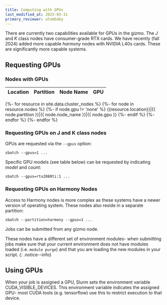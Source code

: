 ```yaml
---
title: Computing with GPUs
last_modified_at: 2023-03-31
primary_reviewer: atombaby
---
```


There are currently two capabilities available for GPUs in the gizmo.  The _J_ and _K_ class nodes have consumer-grade RTX cards.  We have recently (fall 2024) added more capable _harmony_ nodes with NVIDIA L40s cards.  These are significantly more capable systems.

## Requesting GPUs

### Nodes with GPUs

|Location|Partition|Node Name|GPU|
|---|:---:|:---:|---:|
{%- for resource in site.data.cluster_nodes %}
{%- for node in resource.nodes %}
{%- if node.gpu != 'none' %}
{{resource.location}}|{{ node.partition }}|{{ node.node_name }}|{{ node.gpu }}
{%- endif %}
{%- endfor %}
{%- endfor %}

### Requesting GPUs on J and K class nodes

GPUs are requested via the `--gpus` option:

    sbatch --gpus=1 ...

Specific GPU models (see table below) can be requested by indicating _model_ and _count_:

    sbatch --gpus=rtx2080ti:1 ...

### Requesting GPUs on Harmony Nodes

Access to Harmony nodes is more complex as these systems have a newer version of operating system.  These nodes also reside in a separate partition:

```
sbatch --partition=harmony --gpus=1 ...
```

Jobs can be submitted from any gizmo node.

These nodes have a different set of environment modules- when submitting jobs make sure that your current environment does not have modules loaded (i.e. `module purge`) and that you are loading the new modules in your script.
{: .notice--info}

## Using GPUs

When your job is assigned a GPU, Slurm sets the environment variable
CUDA_VISIBLE_DEVICES.  This environment variable indicates the assigned GPU-
most CUDA tools (e.g. tensorflow) use this to restrict execution to that
device.
